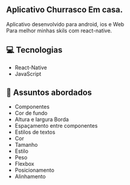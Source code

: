 ## Aplicativo Churrasco Em casa.
Aplicativo desenvolvido para android, ios e Web<br>
Para melhor minhas skils com react-native.


## 💻 Tecnologias
- React-Native
- JavaScript

## 💬 Assuntos abordados
- Componentes
- Cor de fundo
- Altura e largura Borda
- Espaçamento entre componentes
- Estilos de textos
- Cor
- Tamanho
- Estilo
- Peso
- Flexbox
- Posicionamento
- Alinhamento
